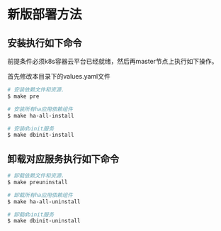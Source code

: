# **新版部署方法** 

## 安装执行如下命令
前提条件必须k8s容器云平台已经就绪，然后再master节点上执行如下操作。

首先修改本目录下的values.yaml文件

``` bash
# 安装依赖文件和资源.
$ make pre

# 安装所有ha应用依赖组件
$ make ha-all-install

# 安装dbinit服务
$ make dbinit-install
```

## 卸载对应服务执行如下命令
``` bash
# 卸载依赖文件和资源.
$ make preuninstall

# 卸载所有ha应用依赖组件
$ make ha-all-uninstall

# 卸载dbinit服务
$ make dbinit-uninstall
```
